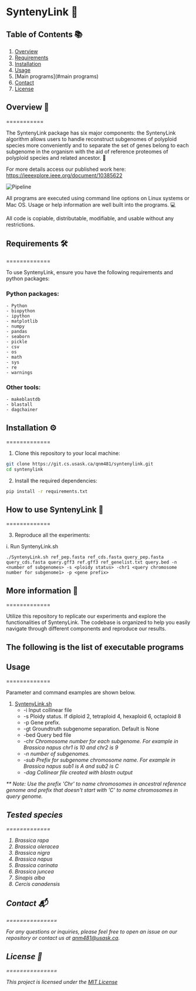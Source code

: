 SyntenyLink 🧬
=============

## Table of Contents 📚

1. [Overview](#overview)
2. [Requirements](#requirements)
3. [Installation](#installation)
4. [Usage](#usage)
5. [Main programs](#main programs)
6. [Contact](#contact)
7. [License](#license)

## Overview 📖
===========

The SyntenyLink package has six major components: the SyntenyLink
algorithm allows users to handle reconstruct subgenomes of polyploid
species more conveniently and to separate the set of genes belong to
each subgenome in the organism with the aid of reference proteomes of
polyploid species and related ancestor. 🌱

For more details access our published work here: https://ieeexplore.ieee.org/document/10385622

![Pipeline](figs/pipeline_Algo.png)

All programs are executed using command line options on Linux systems or
Mac OS. Usage or help information are well built into the programs. 💻

All code is copiable, distributable, modifiable, and usable without any
restrictions. 

## Requirements 🛠️
=============

To use SyntenyLink, ensure you have the following requirements and python packages:
### Python packages:

    - Python
    - biopython
    - ipython
    - matplotlib
    - numpy
    - pandas
    - seaborn
    - pickle
    - csv
    - os
    - math
    - sys
    - re
    - warnings

### Other tools:

    - makeblastdb
    - blastall
    - dagchainer

## Installation ⚙️
=============

1. Clone this repository to your local machine:

```bash
git clone https://git.cs.usask.ca/qnm481/syntenylink.git
cd syntenylink
```

2. Install the required dependencies:

```bash
pip install -r requirements.txt
```

## How to use SyntenyLink 🚀
=============

3. Reproduce all the experiments:

i. Run SyntenyLink.sh
```
./SyntenyLink.sh ref_pep.fasta ref_cds.fasta query_pep.fasta query_cds.fasta query.gff3 ref.gff3 ref_genelist.txt query.bed -n <number of subgenomes> -s <ploidy status> -chr1 <query chromosome number for subgenome1> -p <gene prefix> 
```

## More information 🚀
=============

Utilize this repository to replicate our experiments and explore the functionalities of SyntenyLink. The codebase is organized to help you easily navigate through different components and reproduce our results.


The following is the list of executable programs
------------------------------------------------

## Usage
=============

Parameter and command examples are shown below.

1. [SyntenyLink.sh](#syntenyLink.sh) 
    - -i Input collinear file
    - -s Ploidy status. If diploid 2, tetraploid 4, hexaploid 6, octaploid 8
    - -p Gene prefix. 
    - -gt Groundtruth subgenome separation. Default is None
    - -bed Query bed file
    - -chr<i> Chromosome number for each subgenome. For example in Brassica napus chr1 is 10 and chr2 is 9
    - -n number of subgenomes.
    - -sub<i> Prefix for subgenome chromosome name. For example in Brassica napus sub1 is A and sub2 is C
    - -dag Collinear file created with blastn output

** Note: Use the prefix 'Chr' to name chromosomes in ancestral reference genome and prefix that doesn't start with 'C' to name chromosomes in query genome.

## Tested species
=============

1. _Brassica rapa_
2. _Brassica oleracea_
3. _Brassica nigra_
4. _Brassica napus_
5. _Brassica carinata_
6. _Brassica juncea_
7. _Sinapis alba_
8. _Cercis canadensis_

## Contact 📬
===============

For any questions or inquiries, please feel free to open an issue on our repository or contact us at [qnm481@usask.ca](mailto:qnm481@usask.ca).

## License 📜
===============

This project is licensed under the [MIT License](LICENSE)

